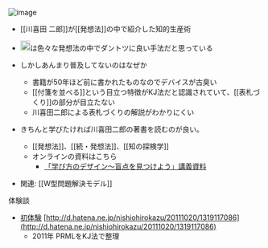 
![image](https://gyazo.com/a4047784d6528313bad382bfccbfb356/thumb/1000)


- [[川喜田 二郎]]が[[発想法]]の中で紹介した知的生産術
- <img src='https://scrapbox.io/api/pages/nishio/nishio/icon' alt='nishio.icon' height="19.5"/>は色々な発想法の中でダントツに良い手法だと思っている
- しかしあんまり普及してないのはなぜか
    - 書籍が50年ほど前に書かれたものなのでデバイスが古臭い
    - [[付箋を並べる]]という目立つ特徴がKJ法だと認識されていて、[[表札づくり]]の部分が目立たない
    - 川喜田二郎による表札づくりの解説がわかりにくい
- きちんと学びたければ川喜田二郎の著書を読むのが良い。
    - [[発想法]]、[[続・発想法]]、[[知の探検学]]
    - オンラインの資料はこちら
        - [「学び方のデザイン〜盲点を見つけよう」講義資料](http://nhiro.org/kuds2014/)

- 関連: [[W型問題解決モデル]]

体験談
- [初体験](https://www.facebook.com/nishiohirokazu/posts/10213133710593921) [http://d.hatena.ne.jp/nishiohirokazu/20111020/1319117086](http://d.hatena.ne.jp/nishiohirokazu/20111020/1319117086)
    - 2011年 PRMLをKJ法で整理

